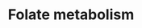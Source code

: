 ---
annotations:
- id: PW:0000140
  parent: regulatory pathway
  type: Pathway Ontology
  value: folate metabolic pathway
authors:
- Egoyenechea
- MartijnVanIersel
- MaintBot
- Thomas
- Khanspers
- Jilldunham
- Damariz
- Jildau
- AlexanderPico
- Andra
- Egonw
- Mkutmon
- DeSl
- Fehrhart
- Youssefwalid
- Eweitz
- Marvin M2
citedin:
- link: PMC8155553
  title: 'Heterogeneity

    of Lipid and Protein Cartilage Profiles

    Associated with Human Osteoarthritis with or without Type 2 Diabetes

    Mellitus (2021)'
- link: PMC7929374
  title: Identification of biomarkers and pathways for the SARS-CoV-2 infections that
    make complexities in pulmonary arterial hypertension patients (2021)
- link: PMC7665362
  title: Network-based identification genetic effect of SARS-CoV-2 infections to Idiopathic
    pulmonary fibrosis (IPF) patients (2020)
- link: PMC5085087
  title: Long Term Culture of the A549 Cancer Cell Line Promotes Multilamellar Body
    Formation and Differentiation towards an Alveolar Type II Pneumocyte Phenotype
    (2016)
- link: 10.1016/j.humgen.2022.201135
  title: In silico transcriptional analysis of asymptomatic and severe COVID-19 patients
    reveals the susceptibility of severe patients to other comorbidities and non-viral
    pathological conditions (2023)
communities:
- MetaKids
- Micronutrients
description: The folic acid-centred micronutrient biological network. The most relevant
  biochemical processes related to folic acid in the context of metabolism, oxidation
  and inflammation are represented. Also, the compartmental separation (intracellular
  vs. plasma) is presented, identifying the folic acid centred plasma metabolome.  Proteins
  on this pathway have targeted assays available via the [https://assays.cancer.gov/available_assays?wp_id=WP176
  CPTAC Assay Portal]
last-edited: 2024-06-30
ndex: d01f9053-8b61-11eb-9e72-0ac135e8bacf
organisms:
- Homo sapiens
redirect_from:
- /index.php/Pathway:WP176
- /instance/WP176
- /instance/WP176_r134132
revision: r134132
schema-jsonld:
- '@context': https://schema.org/
  '@id': https://wikipathways.github.io/pathways/WP176.html
  '@type': Dataset
  creator:
    '@type': Organization
    name: WikiPathways
  description: The folic acid-centred micronutrient biological network. The most relevant
    biochemical processes related to folic acid in the context of metabolism, oxidation
    and inflammation are represented. Also, the compartmental separation (intracellular
    vs. plasma) is presented, identifying the folic acid centred plasma metabolome.  Proteins
    on this pathway have targeted assays available via the [https://assays.cancer.gov/available_assays?wp_id=WP176
    CPTAC Assay Portal]
  keywords:
  - ' S-Adenosylhomocysteine'
  - ' S-Adenosylmethionine'
  - 10-Formyl-THF
  - 5,10-Methenyl-THF
  - 5,10-Methylene-THF
  - 5-Formyl-THF
  - 5-methyl-THF
  - 8-Isoprostaglandin F2a
  - 8-OHdG
  - ABCA1
  - ACT
  - ADP
  - AHCY
  - ALB
  - APOA1
  - APOA1-NO2Tyr
  - APOB
  - ATP
  - CBS
  - CRP
  - CSF1
  - CTH
  - Catalase
  - Chlorine
  - Cholesterol
  - Cob(I)alamin
  - Cob(II)alamin
  - Cystathionine
  - Cysteine
  - D-dimer
  - DHFR
  - Dihydrofolate
  - F2-Isoprostane
  - FAD
  - FGA
  - FGAR
  - FGB
  - FGG
  - FLAD1
  - FMN
  - FOLR1
  - FOLR2
  - FOLR3
  - FOLR4
  - Factor VII
  - Fibrin
  - Fibrinogen
  - Folate
  - Folic acid
  - Fructosamine
  - GAR
  - GART
  - GPX 1
  - GPX 2
  - GPX 3
  - GPX 4
  - GPX 6
  - Glucose
  - Glycine
  - H2O
  - H2O2
  - HBA1
  - HBB
  - HDL
  - HDL-C
  - HDL/APOA1
  - HDL/SAA
  - HNO2
  - HOCl
  - HbA1c
  - Heme
  - Homocysteine
  - IFNg
  - IL10
  - IL1B
  - IL2
  - IL4
  - IL6
  - INS
  - INSR
  - Iron
  - L-Arginine
  - LDL
  - LDLR
  - MAT
  - MCP1
  - MPO
  - MSR*
  - MTHFD1*
  - MTHFD2
  - MTHFR*
  - MTHFS
  - MTR*
  - Magnesium
  - Manganese
  - Methionine
  - NADP+
  - NADPH
  - NFKB1
  - NFKB2
  - 'NO'
  - NO2
  - NOS
  - Nitrotyrosine
  - O2
  - O3
  - ONOO/ONOOH
  - PAI-1
  - PGE1
  - PGE2
  - PGF2a
  - PLG
  - Pyridoxal 5'-phosphate
  - RELA
  - RFK
  - RNS
  - Riboflavin
  - S-nitrosohomocysteine
  - SAA1
  - SAA2
  - SAA3
  - SAA4
  - SHMT
  - SLC19A1
  - SLC46A1
  - SOD1
  - SOD2
  - SOD3
  - SRB1
  - Serine
  - TAG
  - THF
  - TNFa
  - Tetrahydrobiopterin
  - Thrombin
  - Thromboxane A2
  - Thromboxane B2
  - VLDL
  - VLDL-TAG
  - VLDL/APOB
  - Zinc
  - oxLDL
  - p53
  - sICAM-1
  - tPA
  license: CC0
  name: Folate metabolism
seo: CreativeWork
title: Folate metabolism
wpid: WP176
---
